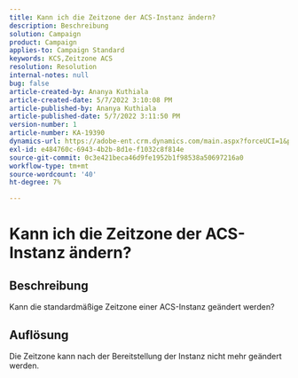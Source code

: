 ```yaml
---
title: Kann ich die Zeitzone der ACS-Instanz ändern?
description: Beschreibung
solution: Campaign
product: Campaign
applies-to: Campaign Standard
keywords: KCS,Zeitzone ACS
resolution: Resolution
internal-notes: null
bug: false
article-created-by: Ananya Kuthiala
article-created-date: 5/7/2022 3:10:08 PM
article-published-by: Ananya Kuthiala
article-published-date: 5/7/2022 3:11:50 PM
version-number: 1
article-number: KA-19390
dynamics-url: https://adobe-ent.crm.dynamics.com/main.aspx?forceUCI=1&pagetype=entityrecord&etn=knowledgearticle&id=4fc1f0c5-17ce-ec11-a7b5-0022480a8e40
exl-id: e484760c-6943-4b2b-8d1e-f1032c8f814e
source-git-commit: 0c3e421beca46d9fe1952b1f98538a50697216a0
workflow-type: tm+mt
source-wordcount: '40'
ht-degree: 7%

---
```


# Kann ich die Zeitzone der ACS-Instanz ändern?

## Beschreibung

Kann die standardmäßige Zeitzone einer ACS-Instanz geändert werden?

## Auflösung


Die Zeitzone kann nach der Bereitstellung der Instanz nicht mehr geändert werden.
